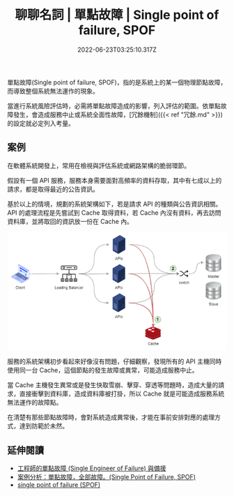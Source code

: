 ﻿---
title: 聊聊名詞 | 單點故障 | Single point of failure, SPOF
description: 試著簡單說明單點故障背後的意思
date: 2022-06-23T03:25:10.317Z
categories:
  - 聊聊名詞
tags:
  - 思維模式
lastmod: 2022-06-28T08:52:39.741Z
slug: spof
---

單點故障(Single point of failure, SPOF)，指的是系統上的某一個物理節點故障，而導致整個系統無法運作的現象。

當進行系統風險評估時，必需將單點故障造成的影響，列入評估的範圍。依單點故障發生，會造成服務中止或系統全面性故障，[冗餘機制]({{< ref "冗餘.md" >}})的設定就必定列入考量。

<!--more-->

## 案例

在軟體系統開發上，常用在檢視與評估系統或網路架構的脆弱環節。

假設有一個 API 服務，服務本身需要面對高頻率的資料存取，其中有七成以上的請求，都是取得最近的公告資訊。

基於以上的情境，規劃的系統架構如下，若是請求 API 的種類與公告資訊相關。API 的處理流程是先嘗試到 Cache 取得資料，若 Cache 內沒有資料，再去訪問資料庫，並將取回的資訊放一份在 Cache 內。

![flow](../../images/service-data-flow.png)

服務的系統架構初步看起來好像沒有問題，仔細觀察，發現所有的 API 主機同時使用同一台 Cache，這個節點的發生故障或異常，可能造成服務中止。

當 Cache 主機發生異常或是發生快取雪崩、擊穿、穿透等問題時，造成大量的請求，直接衝擊到資料庫，造成資料庫被打掛，所以 Cache 就是可能造成服務系統無法運作的故障點。

在清楚有那些節點故障時，會對系統造成異常後，才能在事前安排對應的處理方式，達到防範於未然。

## 延伸閱讀

- [工程師的單點故障 (Single Engineer of Failure) 與備援](https://data.leafwind.tw/single-engineer-of-failure-947e2ede1039)
- [案例分析：單點故障，全部故障。(Single Point of Failure, SPOF)](https://showipprotocols-tw.blogspot.com/2013/11/single-point-of-failure-spof.html)
- [single point of failure (SPOF)](https://www.techtarget.com/searchdatacenter/definition/Single-point-of-failure-SPOF)